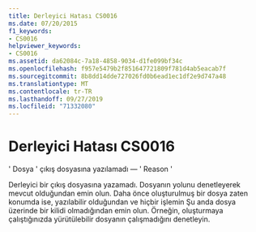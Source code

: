 ```yaml
---
title: Derleyici Hatası CS0016
ms.date: 07/20/2015
f1_keywords:
- CS0016
helpviewer_keywords:
- CS0016
ms.assetid: da62084c-7a18-4858-9034-d1fe099bf34c
ms.openlocfilehash: f957e5479b2f851647721809f781d4ab5eacab7f
ms.sourcegitcommit: 8b8dd14dde727026fd0b6ead1ec1df2e9d747a48
ms.translationtype: MT
ms.contentlocale: tr-TR
ms.lasthandoff: 09/27/2019
ms.locfileid: "71332080"
---
```

# <a name="compiler-error-cs0016"></a>Derleyici Hatası CS0016

' Dosya ' çıkış dosyasına yazılamadı — ' Reason '

 Derleyici bir çıkış dosyasına yazamadı. Dosyanın yolunu denetleyerek mevcut olduğundan emin olun. Daha önce oluşturulmuş bir dosya zaten konumda ise, yazılabilir olduğundan ve hiçbir işlemin Şu anda dosya üzerinde bir kilidi olmadığından emin olun. Örneğin, oluşturmaya çalıştığınızda yürütülebilir dosyanın çalışmadığını denetleyin.
